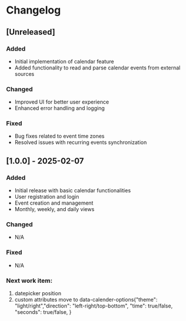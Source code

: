 # Changelog

## [Unreleased]
### Added
- Initial implementation of calendar feature
- Added functionality to read and parse calendar events from external sources

### Changed
- Improved UI for better user experience
- Enhanced error handling and logging

### Fixed
- Bug fixes related to event time zones
- Resolved issues with recurring events synchronization

## [1.0.0] - 2025-02-07
### Added
- Initial release with basic calendar functionalities
- User registration and login
- Event creation and management
- Monthly, weekly, and daily views

### Changed
- N/A

### Fixed
- N/A

### Next work item:
1. datepicker position
2. custom attributes move to data-calender-options{"theme": "light/right","direction": "left-right/top-bottom", "time": true/false, "seconds": true/false, }